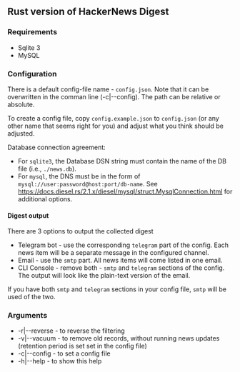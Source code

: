 ## Rust version of HackerNews Digest

### Requirements

* Sqlite 3
* MySQL

### Configuration

There is a default config-file name - `config.json`. Note that it can be overwritten in the comman line (-c|--config). The path can be relative or absolute.

To create a config file, copy `config.example.json` to `config.json` (or any other name that seems right for you) and adjust what you think should be adjusted.

Database connection agreement:

* For `sqlite3`, the Database DSN string must contain the name of the DB file (i.e., `./news.db`).
* For `mysql`, the DNS must be in the form of `mysql://user:password@host:port/db-name`. See https://docs.diesel.rs/2.1.x/diesel/mysql/struct.MysqlConnection.html for additional options.

#### Digest output

There are 3 options to output the collected digest

* Telegram bot - use the corresponding `telegram` part of the config. Each news item will be a separate message in the configured channel.
* Email - use the `smtp` part. All news items will come listed in one email.
* CLI Console - remove both - `smtp` and `telegram` sections of the config. The output will look like the plain-text version of the email.

If you have both `smtp` and `telegram` sections in your config file, `smtp` will be used of the two.

### Arguments

* -r|--reverse - to reverse the filtering
* -v|--vacuum - to remove old records, without running news updates (retention period is set set in the config file)
* -c|--config - to set a config file
* -h|--help - to show this help
